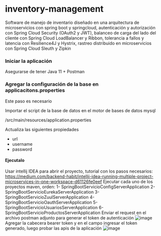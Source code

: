 # inventory-management
Software de manejo de inventario diseñado en una arquitectura de microservicios con spring boot y springcloud, autenticación y autorización con Spring Cloud Security (OAuth2 y JWT), balanceo de carga del lado del cliente con Spring Cloud LoadBalancer y Ribbon, tolerancia a fallos y latencia con Resilience4J y Hystrix, rastreo distribuido en microservicios con Spring Cloud Sleuth y Zipkin 

### Iniciar la aplicación 
Asegurarse de tener
Java 11 + 
Postman

### Agregar la configuración de la base en applicacitons.properties 
Este paso es necesario

Importar el script de la base de datos en el motor de bases de datos mysql

/src/main/resources/application.properties

Actualiza las siguientes propiedades 

* url 
* username 
* password

#### Ejecutalo
Usar intellij IDEA para abrir el proyecto, tutorial con los pasos necesarios: https://medium.com/backend-habit/intellij-idea-running-multiple-project-microservices-in-one-workspace-d61126fe0eef
Ejecutar cada uno de los proyectos maven, orden: 1- SpringBootServicioConfigServerApplication 2- SpringBootServicioEurekaServerApplication 3- SpringBootServicioZuulServerApplication 4- SpringBootServicioOauthServerApplication 5- SpringBootServicioUsuariosServerApplication 6- SpringBootServicioProductosServerApplication
Enviar el request en el archivo postman adjunto para generar el token de autenticación
![image](https://user-images.githubusercontent.com/60546141/187045184-c1676510-6eaa-46e7-a03f-f161d7ea6422.png)
Agregar la cabecera bearer token y en el campo ingresar el token generado, luego probar las apis de la aplicación
![image](https://user-images.githubusercontent.com/60546141/187045235-0fbc68bd-32ad-4d5d-bce7-5e7ae262f6d4.png)


